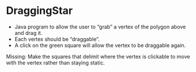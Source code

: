 # DraggingStar
- Java program to allow the user to “grab” a vertex of the polygon above and drag it.  
- Each vertex should be “draggable”.
- A click on the green square will allow the vertex to be draggable again.

Missing: Make the squares that delimit where the vertex is clickable to move with the vertex rather than staying static.
